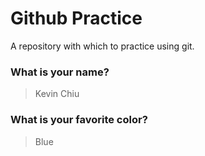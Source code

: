 # Github Practice

A repository with which to practice using git.

### What is your name?

> Kevin Chiu


### What is your favorite color?

> Blue